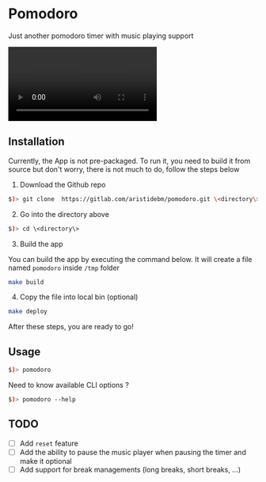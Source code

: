 # Pomodoro

Just another pomodoro timer with music playing support

![demo](demo.mp4)

## Installation

Currently, the App is not pre-packaged. To run it, you need to build it from source
but don't worry, there is not much to do, follow the steps below

1. Download the Github repo 

```bash
$)> git clone  https://gitlab.com/aristidebm/pomodoro.git \<directory\>
```

2. Go into the directory above

```bash
$)> cd \<directory\>
```

3. Build the app

You can build the app by executing the command below. It will create a file named `pomodoro` inside `/tmp` folder

```bash
make build
```

4. Copy the file into local bin (optional)

```bash
make deploy
```

After these steps, you are ready to go!

## Usage

```bash
$)> pomodoro
```

Need to know available CLI options ?

```bash
$)> pomodoro --help
```

## TODO

- [ ] Add `reset` feature
- [ ] Add the ability to pause the music player when pausing the timer and make it optional
- [ ] Add support for break managements (long breaks, short breaks, ...)
